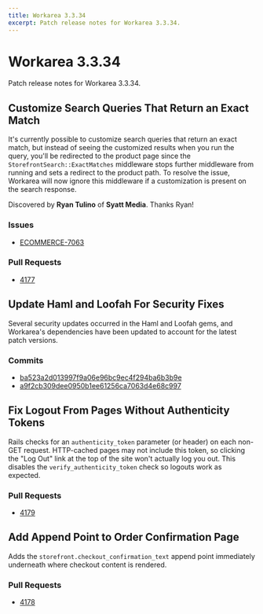 ```yaml
---
title: Workarea 3.3.34
excerpt: Patch release notes for Workarea 3.3.34.
---
```


# Workarea 3.3.34

Patch release notes for Workarea 3.3.34.

## Customize Search Queries That Return an Exact Match

It's currently possible to customize search queries that return an exact
match, but instead of seeing the customized results when you run the
query, you'll be redirected to the product page since the
`StorefrontSearch::ExactMatches` middleware stops further middleware
from running and sets a redirect to the product path. To resolve the issue,
Workarea will now ignore this middleware if a customization is present
on the search response.

Discovered by **Ryan Tulino** of **Syatt Media**. Thanks Ryan!

### Issues

- [ECOMMERCE-7063](https://jira.tools.weblinc.com/browse/ECOMMERCE-7063)

### Pull Requests

- [4177](https://stash.tools.weblinc.com/projects/WL/repos/workarea/pull-requests/4177/overview)

## Update Haml and Loofah For Security Fixes

Several security updates occurred in the Haml and Loofah gems, and Workarea's
dependencies have been updated to account for the latest patch versions.

### Commits

- [ba523a2d013997f9a06e96bc9ec4f294ba6b3b9e](https://stash.tools.weblinc.com/projects/WL/repos/workarea/commits/ba523a2d013997f9a06e96bc9ec4f294ba6b3b9e)
- [a9f2cb309dee0950b1ee61256ca7063d4e68c997](https://stash.tools.weblinc.com/projects/WL/repos/workarea/commits/a9f2cb309dee0950b1ee61256ca7063d4e68c997)

## Fix Logout From Pages Without Authenticity Tokens

Rails checks for an `authenticity_token` parameter (or header) on each non-GET
request. HTTP-cached pages may not include this token, so clicking the "Log
Out" link at the top of the site won't actually log you out. This disables the
`verify_authenticity_token` check so logouts work as expected.

### Pull Requests

- [4179](https://stash.tools.weblinc.com/projects/WL/repos/workarea/pull-requests/4179/overview)

## Add Append Point to Order Confirmation Page

Adds the `storefront.checkout_confirmation_text` append point immediately
underneath where checkout content is rendered.

### Pull Requests

- [4178](https://stash.tools.weblinc.com/projects/WL/repos/workarea/pull-requests/4178/overview)
